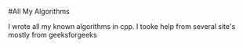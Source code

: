 #All My Algorithms


I wrote all my known algorithms in cpp.
I tooke help from several site's mostly from geeksforgeeks

